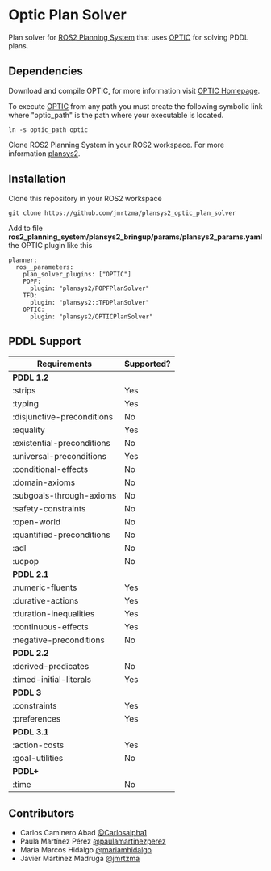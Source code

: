 # Optic Plan Solver
Plan solver for [ROS2 Planning System](https://github.com/IntelligentRoboticsLabs/ros2_planning_system) that uses [OPTIC](https://nms.kcl.ac.uk/planning/software/optic.html) for solving PDDL plans.

## Dependencies
Download and compile OPTIC, for more information visit [OPTIC Homepage](https://nms.kcl.ac.uk/planning/software/optic.html).

To execute [OPTIC](https://nms.kcl.ac.uk/planning/software/optic.html) from any path you must create the following symbolic link where "optic_path" is the path where your executable is located.
~~~
ln -s optic_path optic
~~~

Clone ROS2 Planning System in your ROS2 workspace. For more information [plansys2](https://github.com/IntelligentRoboticsLabs/ros2_planning_system).

## Installation
Clone this repository in your ROS2 workspace
~~~
git clone https://github.com/jmrtzma/plansys2_optic_plan_solver
~~~
Add to file **ros2_planning_system/plansys2_bringup/params/plansys2_params.yaml** the OPTIC plugin like this
~~~
planner:
  ros__parameters:
    plan_solver_plugins: ["OPTIC"]
    POPF:
      plugin: "plansys2/POPFPlanSolver"
    TFD:
      plugin: "plansys2::TFDPlanSolver"
    OPTIC:
      plugin: "plansys2/OPTICPlanSolver"
~~~

## PDDL Support

| Requirements | Supported? |
| ------------ | ----------- |
| **PDDL 1.2** |  |
| :strips | Yes |
| :typing | Yes |
| :disjunctive-preconditions | No |
| :equality | Yes |
| :existential-preconditions | No |
| :universal-preconditions | Yes |
| :conditional-effects | No |
| :domain-axioms | No |
| :subgoals-through-axioms | No |
| :safety-constraints	| No |
| :open-world | No |
| :quantified-preconditions | No |
| :adl | No |
| :ucpop | No |
| **PDDL 2.1** | |
| :numeric-fluents | Yes |
| :durative-actions | Yes |
| :duration-inequalities | Yes |
| :continuous-effects | Yes |
| :negative-preconditions | No |
| **PDDL 2.2** | |
| :derived-predicates | No |
| :timed-initial-literals | Yes |
| **PDDL 3** | |
| :constraints | Yes |
| :preferences | Yes |
| **PDDL 3.1** | |
| :action-costs | Yes |
| :goal-utilities | No |
| **PDDL+** | |
| :time | No |

## Contributors
- Carlos Caminero Abad [@Carlosalpha1](https://github.com/Carlosalpha1)
- Paula Martínez Pérez [@paulamartinezperez](https://github.com/paulamartinezperez)
- María Marcos Hidalgo [@mariamhidalgo](https://github.com/mariamhidalgo)
- Javier Martínez Madruga [@jmrtzma](https://github.com/jmrtzma)
